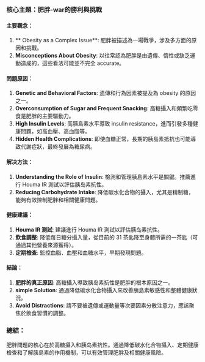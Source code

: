 ### 核心主題：肥胖-war的勝利與挑戰

#### 主要觀念：
1. ** Obesity as a Complex Issue**: 肥胖被描述為一場戰爭，涉及多方面的原因和挑戰。
2. **Misconceptions About Obesity**: 以往常認為肥胖是由遺傳、惰性或缺乏運動造成的，這些看法可能並不完全 accurate。

#### 問題原因：
1. **Genetic and Behavioral Factors**: 遗傳和行為因素被提及為 obesity 的原因之一。
2. **Overconsumption of Sugar and Frequent Snacking**: 高糖攝入和頻繁吃零食是肥胖的主要驅動力。
3. **High Insulin Levels**: 高胰島素水平導致 insulin resistance，進而引發多種健康問題，如高血壓、高血脂等。
4. **Hidden Health Complications**: 即使血糖正常，長期的胰島素抵抗也可能導致代謝症狀，最終發展為糖尿病。

#### 解决方法：
1. **Understanding the Role of Insulin**: 檢測和管理胰島素水平是關鍵。推薦進行 Houma IR 測試以評估胰岛素抗性。
2. **Reducing Carbohydrate Intake**: 降低碳水化合物的攝入，尤其是精制糖，能夠有效控制肥胖和相關健康問題。

#### 健康建議：
1. **Houma IR 测試**: 建議進行 Houma IR 測試以評估胰岛素抗性。
2. **飲食調整**: 降低每日糖分攝入量，從目前的 31 茶匙降至身體所需的一茶匙（可通過其他營養來源獲得）。
3. **定期檢查**: 監控血脂、血壓和血糖水平，早期發現問題。

#### 結論：
1. **肥胖的真正原因**: 高糖攝入導致胰岛素抗性是肥胖的根本原因之一。
2. **simple Solution**: 通過降低碳水化合物攝入來改善胰島素敏感性和整體健康狀況。
3. **Avoid Distractions**: 請不要被遺傳或運動量等次要因素分散注意力，應該聚焦於飲食習慣的調整。

### 總結：
肥胖問題的核心在於高糖攝入和胰岛素抗性。通過降低碳水化合物攝入、定期健康檢查和了解胰島素的作用機制，可以有效管理肥胖及相關健康風險。